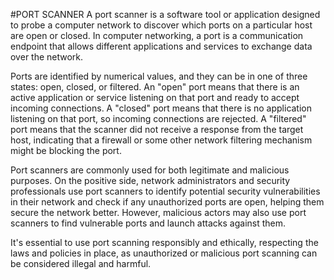 #PORT SCANNER
A port scanner is a software tool or application designed to probe a computer network to discover which ports on a particular host are open or closed. In computer networking, a port is a communication endpoint that allows different applications and services to exchange data over the network.

Ports are identified by numerical values, and they can be in one of three states: open, closed, or filtered. An "open" port means that there is an active application or service listening on that port and ready to accept incoming connections. A "closed" port means that there is no application listening on that port, so incoming connections are rejected. A "filtered" port means that the scanner did not receive a response from the target host, indicating that a firewall or some other network filtering mechanism might be blocking the port.

Port scanners are commonly used for both legitimate and malicious purposes. On the positive side, network administrators and security professionals use port scanners to identify potential security vulnerabilities in their network and check if any unauthorized ports are open, helping them secure the network better. However, malicious actors may also use port scanners to find vulnerable ports and launch attacks against them.

It's essential to use port scanning responsibly and ethically, respecting the laws and policies in place, as unauthorized or malicious port scanning can be considered illegal and harmful.
